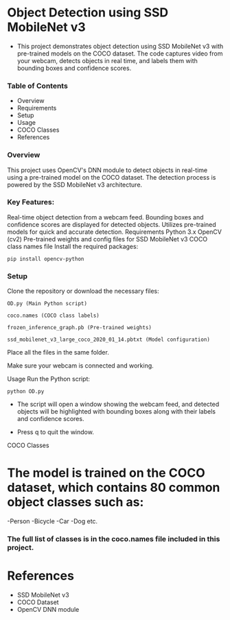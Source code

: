 # Object Detection using SSD MobileNet v3
- This project demonstrates object detection using SSD MobileNet v3 with pre-trained models on the COCO dataset. The code captures video from your webcam, detects objects in real time, and labels them with bounding boxes and confidence scores.

### Table of Contents
- Overview
- Requirements
- Setup
- Usage
- COCO Classes
- References

### Overview
This project uses OpenCV's DNN module to detect objects in real-time using a pre-trained model on the COCO dataset. The detection process is powered by the SSD MobileNet v3 architecture.

### Key Features:

Real-time object detection from a webcam feed.
Bounding boxes and confidence scores are displayed for detected objects.
Utilizes pre-trained models for quick and accurate detection.
Requirements
Python 3.x
OpenCV (cv2)
Pre-trained weights and config files for SSD MobileNet v3
COCO class names file
Install the required packages:
```
pip install opencv-python
```


### Setup
Clone the repository or download the necessary files:
```
OD.py (Main Python script)
```
```
coco.names (COCO class labels)
```
```
frozen_inference_graph.pb (Pre-trained weights)
```
```
ssd_mobilenet_v3_large_coco_2020_01_14.pbtxt (Model configuration)
```
Place all the files in the same folder.


Make sure your webcam is connected and working.

Usage
Run the Python script:
```
python OD.py
```
- The script will open a window showing the webcam feed, and detected objects will be highlighted with bounding boxes along with their labels and confidence scores.

- Press q to quit the window.

COCO Classes

# The model is trained on the COCO dataset, which contains 80 common object classes such as:

-Person
-Bicycle
-Car
-Dog etc.

### The full list of classes is in the coco.names file included in this project.

# References
- SSD MobileNet v3
- COCO Dataset
- OpenCV DNN module
